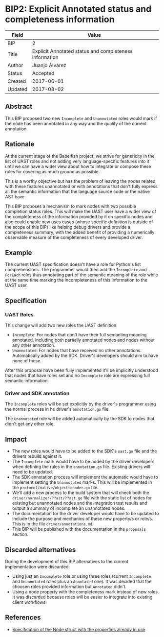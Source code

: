 # BIP2: Explicit Annotated status and completeness information

| Field | Value |
| --- | --- |
| BIP | 2 |
| Title | Explicit Annotated status and completeness information |
| Author | Juanjo Álvarez |
| Status | Accepted |
| Created | 2017-06-01 |
| Updated | 2017-08-02 |

## Abstract

This BIP proposed two new `Incomplete` and `Unannotated` roles would mark if the node has been annotated in any way and the quality of the current annotation.

## Rationale

At the current stage of the Babelfish project, we strive for genericity in the list of UAST roles and not adding very language-specific features into it until we can have a wider view about how to integrate or compose these roles for covering as much ground as possible.

This is a worthy objective but has the problem of leaving the nodes related with these features unannotated or with annotations that don't fully express all the semantic information that the language source code or the native AST have.

This BIP proposes a mechanism to mark nodes with two possible completion status roles. This will make the UAST user have a wider view of the completeness of the information provided by it on specific nodes and also could enable new uses cases \(whose specific definition is outside of the scope of this BIP\) like helping debug drivers and provide a completeness summary, with the added benefit of providing a numerically observable measure of the completeness of every developed driver.

## Example

The current UAST specification doesn't have a role for Python's list comprehensions. The programmer would then add the `Incomplete` and `ForEach` roles thus annotating part of the semantic meaning of the role while at the same time marking the incompleteness of this information to the UAST user.

## Specification

### UAST Roles

This change will add two new roles the UAST definition:

* `Incomplete`: For nodes that don't have their full semanting meaning annotated, including both partially annotated nodes and nodes without any other annotation.
* `Unannotated`: For nodes that have received no other annotations. Automatically added by the SDK. Driver's developers should aim to have none of these.

After this proposal have been fully implemented it'll be implicitly understood that nodes that have roles set and no `Incomplete` role are expressing full semantic information.

### Driver and SDK annotation

The `Incomplete` roles will be set explicitly by the driver's programmer using the normal process in he driver's `annotation.go` file.

The `Unannotated` role will be added automatically by the SDK to nodes that didn't get any other role.

## Impact

* The new roles would have to be added to the SDK's `uast.go` file and the drivers rebuild against it.
* The `Incomplete` mark would have to be added by the driver developers when defining the rules in the `annotation.go` file. Existing drivers will need to be updated.
* The SDK annotation process will implement the automatic would have to implement setting the `Unannotated` marks. This will be implemented in the `protocol/native/objecttonoder.go` file.
* We'll add a new process to the build system that will check both the `driver/normalizer/??ast/??ast.go` file with the static list of nodes for existing but unannotated nodes and the integration test results and output a summary of incomplete an unannotated nodes.
* The documentation for the driver developer would have to be updated to include the purpose and mechanics of these new property/s or role/s. This is in the file `driver/annotations.md`.
* This BIP will be published with the documentation in the `proposals` section.

## Discarded alternatives

During the development of this BIP alternatives to the current implementation were discarded:

* Using just an `Incomplete` role or using three roles \(current `Incomplete` and `Unannotated` roles plus an `Annotated` one\). It was decided that the choosen roles provided information but `Annotated` didn't.
* Using a node property with the completeness mark instead of new roles. It was discarded because roles will be easier to integrate into existing client workflows.

## References

* [Specification of the Node struct with the properties already in use](https://doc.bblf.sh/uast/specification.html)


